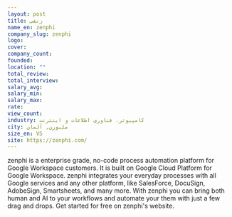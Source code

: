 ```yaml
---
layout: post
title: زنفی
name_en: zenphi
company_slug: zenphi
logo: 
cover: 
company_count:
founded:
location: ""
total_review: 
total_interview: 
salary_avg: 
salary_min: 
salary_max: 
rate: 
view_count: 
industry: کامپیوتر، فناوری اطلاعات و اینترنت
city: ملبورن, آلمان
size_en: VS
site: https://zenphi.com/
---
```


zenphi is a enterprise grade, no-code process automation platform for Google Workspace customers. It is built on Google Cloud Platform for Google Workspace. zenphi integrates your everyday processes with all Google services and any other platform, like SalesForce, DocuSign, AdobeSign, Smartsheets, and many more. With zenphi you can bring both human and AI to your workflows and automate your them with just a few drag and drops. Get started for free on zenphi's website.
